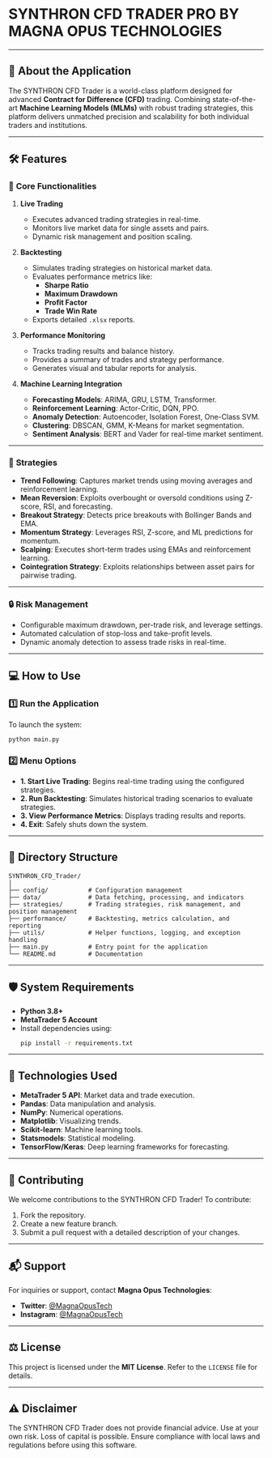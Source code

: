 # SYNTHRON CFD TRADER PRO BY MAGNA OPUS TECHNOLOGIES

---

## 🚀 **About the Application**

The SYNTHRON CFD Trader is a world-class platform designed for advanced **Contract for Difference (CFD)** trading. Combining state-of-the-art **Machine Learning Models (MLMs)** with robust trading strategies, this platform delivers unmatched precision and scalability for both individual traders and institutions.

---

## 🛠 **Features**

### 🎯 **Core Functionalities**

1. **Live Trading**
   - Executes advanced trading strategies in real-time.
   - Monitors live market data for single assets and pairs.
   - Dynamic risk management and position scaling.

2. **Backtesting**
   - Simulates trading strategies on historical market data.
   - Evaluates performance metrics like:
     - **Sharpe Ratio**
     - **Maximum Drawdown**
     - **Profit Factor**
     - **Trade Win Rate**
   - Exports detailed `.xlsx` reports.

3. **Performance Monitoring**
   - Tracks trading results and balance history.
   - Provides a summary of trades and strategy performance.
   - Generates visual and tabular reports for analysis.

4. **Machine Learning Integration**
   - **Forecasting Models**: ARIMA, GRU, LSTM, Transformer.
   - **Reinforcement Learning**: Actor-Critic, DQN, PPO.
   - **Anomaly Detection**: Autoencoder, Isolation Forest, One-Class SVM.
   - **Clustering**: DBSCAN, GMM, K-Means for market segmentation.
   - **Sentiment Analysis**: BERT and Vader for real-time market sentiment.

---

### 🧠 **Strategies**

- **Trend Following**: Captures market trends using moving averages and reinforcement learning.
- **Mean Reversion**: Exploits overbought or oversold conditions using Z-score, RSI, and forecasting.
- **Breakout Strategy**: Detects price breakouts with Bollinger Bands and EMA.
- **Momentum Strategy**: Leverages RSI, Z-score, and ML predictions for momentum.
- **Scalping**: Executes short-term trades using EMAs and reinforcement learning.
- **Cointegration Strategy**: Exploits relationships between asset pairs for pairwise trading.

---

### 🔒 **Risk Management**

- Configurable maximum drawdown, per-trade risk, and leverage settings.
- Automated calculation of stop-loss and take-profit levels.
- Dynamic anomaly detection to assess trade risks in real-time.

---

## 💻 **How to Use**

### 1️⃣ **Run the Application**
To launch the system:
```bash
python main.py
```

### 2️⃣ **Menu Options**

- **1. Start Live Trading**: Begins real-time trading using the configured strategies.
- **2. Run Backtesting**: Simulates historical trading scenarios to evaluate strategies.
- **3. View Performance Metrics**: Displays trading results and reports.
- **4. Exit**: Safely shuts down the system.

---

## 📂 **Directory Structure**

```plaintext
SYNTHRON_CFD_Trader/
│
├── config/           # Configuration management
├── data/             # Data fetching, processing, and indicators
├── strategies/       # Trading strategies, risk management, and position management
├── performance/      # Backtesting, metrics calculation, and reporting
├── utils/            # Helper functions, logging, and exception handling
├── main.py           # Entry point for the application
└── README.md         # Documentation
```

---

## 🛡 **System Requirements**

- **Python 3.8+**
- **MetaTrader 5 Account**
- Install dependencies using:
  ```bash
  pip install -r requirements.txt
  ```

---

## 🧩 **Technologies Used**

- **MetaTrader 5 API**: Market data and trade execution.
- **Pandas**: Data manipulation and analysis.
- **NumPy**: Numerical operations.
- **Matplotlib**: Visualizing trends.
- **Scikit-learn**: Machine learning tools.
- **Statsmodels**: Statistical modeling.
- **TensorFlow/Keras**: Deep learning frameworks for forecasting.

---

## 📖 **Contributing**

We welcome contributions to the SYNTHRON CFD Trader! To contribute:
1. Fork the repository.
2. Create a new feature branch.
3. Submit a pull request with a detailed description of your changes.

---

## 📬 **Support**

For inquiries or support, contact **Magna Opus Technologies**:
- **Twitter**: [@MagnaOpusTech](https://twitter.com/MagnaOpusTech)
- **Instagram**: [@MagnaOpusTech](https://instagram.com/MagnaOpusTech)

---

## ⚖ **License**

This project is licensed under the **MIT License**. Refer to the `LICENSE` file for details.

---

## ⚠ **Disclaimer**

The SYNTHRON CFD Trader does not provide financial advice. Use at your own risk. Loss of capital is possible. Ensure compliance with local laws and regulations before using this software.
